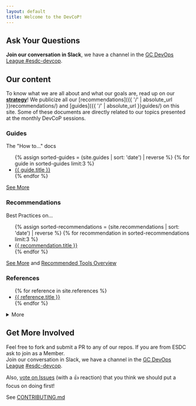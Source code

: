```yaml
---
layout: default
title: Welcome to the DevCoP!
---
```


<div class="well">
<h2 id="ask-your-questions">Ask Your Questions</h2>
<p class="lead"><strong>Join our conversation in Slack</strong>, we have a channel in the <a target="_blank" href="https://gcdevopsleague.slack.com/messages/CKS45C1ST/">GC DevOps League #esdc-devcop</a>.</p>
</div>

## Our content

To know what we are all about and what our goals are, read up on our **[strategy](strategy/)**!
We publicize all our [recommendations]({{ '/' | absolute_url }}recommendations/) and [guides]({{ '/' | absolute_url }}guides/) on this site. Some of these documents are directly related to our topics presented at the monthly DevCoP sessions.

<section>
    <div class="row wb-eqht">
        <div class="col-md-6">
            <section class="panel panel-default hght-inhrt">
                <div class="panel-heading">
                    <h3 class="panel-title" id="guides">Guides</h3>
                </div>
                <div class="panel-body">
                    <p class="lead">The "How to..." docs</p>
                    <ul>
                    {% assign sorted-guides = (site.guides | sort: 'date') | reverse %}
                    {% for guide in sorted-guides limit:3 %}
                        <li><a href="{{ guide.url | relative_url }}">{{ guide.title }}</a></li>
                    {% endfor %}
                    </ul>
                    <p><a href="guides/">See More</a></p>
                </div>
            </section>
        </div>
        <div class="col-md-6">
            <section class="panel panel-default hght-inhrt">
                <div class="panel-heading">
                    <h3 class="panel-title" id="recommendations">Recommendations</h3>
                </div>
                <div class="panel-body">  
                    <p class="lead">Best Practices on...</p>
                    <ul>
                    {% assign sorted-recommendations = (site.recommendations | sort: 'date') | reverse %}
                    {% for recommendation in sorted-recommendations limit:3 %}
                        <li><a href="{{ recommendation.url | relative_url }}">{{ recommendation.title }}</a></li>
                    {% endfor %}
                    </ul>
                    <p><a href="recommendations/">See More</a> and <a href="tools.html">Recommended Tools Overview</a></p>
                </div>
            </section>
        </div>
    </div>
</section>
<section class="panel panel-default">
    <div class="panel-heading">
        <h3 class="panel-title" id="references">References</h3>
    </div>
    <div class="panel-body">
        <ul class="colcount-md-3">
            {% for reference in site.references %}
            <li><a href="{{ reference.url | relative_url }}">{{ reference.title }}</a></li>
            {% endfor %}
        </ul>
        <details>
            <summary>More</summary>
            <ul class="colcount-md-2">
                {% for link in site.data.referenceLinks.links %}
                <li><a href="{{ link.url | relative_url }}">{{ link.name }}</a></li>
                {% endfor %}
            </ul>
        </details>
    </div>
</section>

## Get More Involved

Feel free to fork and submit a PR to any of our repos.
If you are from ESDC ask to join as a Member.  
Join our conversation in Slack, we have a channel in the [GC DevOps League](https://gcdevopsleague.slack.com) [#esdc-devcop](https://gcdevopsleague.slack.com/messages/CKS45C1ST/).  

Also, [vote on Issues](https://github.com/esdc-devcop/esdc-devcop.github.io/issues?q=is%3Aissue+is%3Aopen+sort%3Areactions-%2B1-desc) (with a :+1: reaction) that you think we should put a focus on doing first!

See [CONTRIBUTING.md](https://github.com/esdc-devcop/esdc-devcop.github.io/blob/master/CONTRIBUTING.md)
